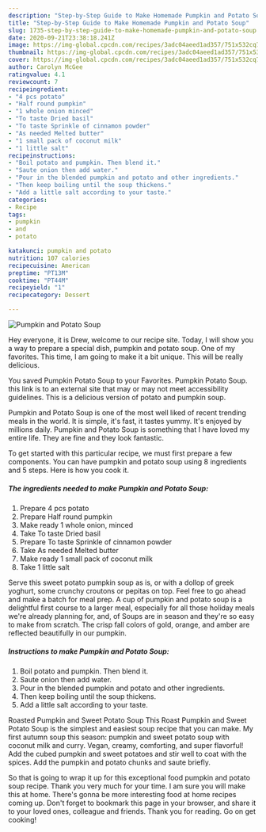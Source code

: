 ```yaml
---
description: "Step-by-Step Guide to Make Homemade Pumpkin and Potato Soup"
title: "Step-by-Step Guide to Make Homemade Pumpkin and Potato Soup"
slug: 1735-step-by-step-guide-to-make-homemade-pumpkin-and-potato-soup
date: 2020-09-21T23:38:18.241Z
image: https://img-global.cpcdn.com/recipes/3adc04aeed1ad357/751x532cq70/pumpkin-and-potato-soup-recipe-main-photo.jpg
thumbnail: https://img-global.cpcdn.com/recipes/3adc04aeed1ad357/751x532cq70/pumpkin-and-potato-soup-recipe-main-photo.jpg
cover: https://img-global.cpcdn.com/recipes/3adc04aeed1ad357/751x532cq70/pumpkin-and-potato-soup-recipe-main-photo.jpg
author: Carolyn McGee
ratingvalue: 4.1
reviewcount: 7
recipeingredient:
- "4 pcs potato"
- "Half round pumpkin"
- "1 whole onion minced"
- "To taste Dried basil"
- "To taste Sprinkle of cinnamon powder"
- "As needed Melted butter"
- "1 small pack of coconut milk"
- "1 little salt"
recipeinstructions:
- "Boil potato and pumpkin. Then blend it."
- "Saute onion then add water."
- "Pour in the blended pumpkin and potato and other ingredients."
- "Then keep boiling until the soup thickens."
- "Add a little salt according to your taste."
categories:
- Recipe
tags:
- pumpkin
- and
- potato

katakunci: pumpkin and potato 
nutrition: 107 calories
recipecuisine: American
preptime: "PT13M"
cooktime: "PT44M"
recipeyield: "1"
recipecategory: Dessert

---
```



![Pumpkin and Potato Soup](https://img-global.cpcdn.com/recipes/3adc04aeed1ad357/751x532cq70/pumpkin-and-potato-soup-recipe-main-photo.jpg)

Hey everyone, it is Drew, welcome to our recipe site. Today, I will show you a way to prepare a special dish, pumpkin and potato soup. One of my favorites. This time, I am going to make it a bit unique. This will be really delicious.

You saved Pumpkin Potato Soup to your Favorites. Pumpkin Potato Soup. this link is to an external site that may or may not meet accessibility guidelines. This is a delicious version of potato and pumpkin soup.

Pumpkin and Potato Soup is one of the most well liked of recent trending meals in the world. It is simple, it's fast, it tastes yummy. It's enjoyed by millions daily. Pumpkin and Potato Soup is something that I have loved my entire life. They are fine and they look fantastic.


To get started with this particular recipe, we must first prepare a few components. You can have pumpkin and potato soup using 8 ingredients and 5 steps. Here is how you cook it.

<!--inarticleads1-->

##### The ingredients needed to make Pumpkin and Potato Soup:

1. Prepare 4 pcs potato
1. Prepare Half round pumpkin
1. Make ready 1 whole onion, minced
1. Take To taste Dried basil
1. Prepare To taste Sprinkle of cinnamon powder
1. Take As needed Melted butter
1. Make ready 1 small pack of coconut milk
1. Take 1 little salt


Serve this sweet potato pumpkin soup as is, or with a dollop of greek yoghurt, some crunchy croutons or pepitas on top. Feel free to go ahead and make a batch for meal prep. A cup of pumpkin and potato soup is a delightful first course to a larger meal, especially for all those holiday meals we&#39;re already planning for, and, of Soups are in season and they&#39;re so easy to make from scratch. The crisp fall colors of gold, orange, and amber are reflected beautifully in our pumpkin. 

<!--inarticleads2-->

##### Instructions to make Pumpkin and Potato Soup:

1. Boil potato and pumpkin. Then blend it.
1. Saute onion then add water.
1. Pour in the blended pumpkin and potato and other ingredients.
1. Then keep boiling until the soup thickens.
1. Add a little salt according to your taste.


Roasted Pumpkin and Sweet Potato Soup This Roast Pumpkin and Sweet Potato Soup is the simplest and easiest soup recipe that you can make. My first autumn soup this season: pumpkin and sweet potato soup with coconut milk and curry. Vegan, creamy, comforting, and super flavorful! Add the cubed pumpkin and sweet potatoes and stir well to coat with the spices. Add the pumpkin and potato chunks and saute briefly. 

So that is going to wrap it up for this exceptional food pumpkin and potato soup recipe. Thank you very much for your time. I am sure you will make this at home. There's gonna be more interesting food at home recipes coming up. Don't forget to bookmark this page in your browser, and share it to your loved ones, colleague and friends. Thank you for reading. Go on get cooking!
